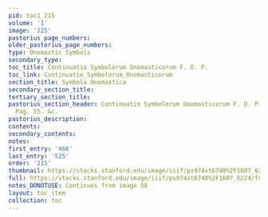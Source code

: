 ```yaml
---
pid: toc1_215
volume: '1'
image: '225'
pastorius_page_numbers: 
older_pastorius_page_numbers: 
type: Onomastic Symbols
secondary_type: 
toc_title: Continuatio Symbolorum Onomasticorum F. D. P.
toc_link: Continuatio_Symbolorum_Onomasticorum
section_title: Symbola Onomastica
secondary_section_title: 
tertiary_section_title: 
pastorius_section_header: Continuatio Symbolorum Onomasticorum F. D. P. Adde suprà
  Pag. 55. &c.
pastorius_description: 
contents: 
secondary_contents: 
notes: 
first_entry: '466'
last_entry: '525'
order: '215'
thumbnail: https://stacks.stanford.edu/image/iiif/ps974xt6740%2F1607_0224/full/100,/0/default.jpg
full: https://stacks.stanford.edu/image/iiif/ps974xt6740%2F1607_0224/full/full/0/default.jpg
notes_DONOTUSE: Continues from image 58
layout: toc_item
collection: toc
---
```

